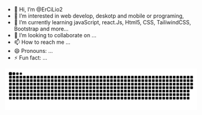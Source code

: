 - 👋 Hi, I’m @ErCiLio2
- 👀 I’m interested in web develop, deskotp and mobile or programing, 
- 🌱 I’m currently learning javaScript, react.Js, Html5, CSS, TailiwindCSS, Bootstrap and more...
- 💞️ I’m looking to collaborate on ...
- 📫 How to reach me ...
- 😄 Pronouns: ...
- ⚡ Fun fact: ...

<picture>
  <source media="(prefers-color-scheme: dark)" srcset="https://raw.githubusercontent.com/ErCiLio2/ErCiLio2/output/github-contribution-grid-snake-dark.svg">
  <source media="(prefers-color-scheme: light)" srcset="https://raw.githubusercontent.com/ErCiLio2/ErCiLio2/output/github-contribution-grid-snake.svg">
  <img alt="github contribution grid snake animation" src="https://raw.githubusercontent.com/ErCiLio2/ErCiLio2/output/github-contribution-grid-snake.svg">
</picture>
<br><br>
<!---
ErCiLio2/ErCiLio2 is a ✨ special ✨ repository because its `README.md` (this file) appears on your GitHub profile.
You can click the Preview link to take a look at your changes.
--->

